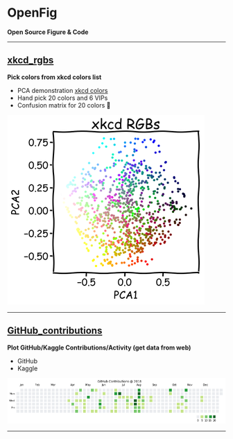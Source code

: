 # OpenFig

**Open Source Figure & Code**

---

## [xkcd_rgbs](./xkcd_rgbs)

**Pick colors from xkcd colors list**

- PCA demonstration [xkcd colors](https://xkcd.com/color/rgb/)
- Hand pick 20 colors and 6 VIPs
- Confusion matrix for 20 colors :pushpin:

![](./xkcd_rgbs/xkcd_rgbs_PCA.png)

---

## [GitHub_contributions](./GitHub_contributions)

**Plot GitHub/Kaggle Contributions/Activity (get data from web)**

- GitHub
- Kaggle

![](./GitHub_contributions/GitHub_Contributions_2018.png)

---
